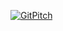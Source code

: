[![GitPitch](https://gitpitch.com/assets/badge.svg)](https://gitpitch.com/vvasco/icub-training/master?p=tutorial_interface)

